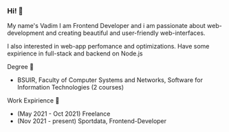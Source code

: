 ### Hi! 👋 

My name's Vadim
I am Frontend Developer and i am passionate about web-development and
creating  beautiful and user-friendly web-interfaces.

I also interested in web-app perfomance and optimizations.
Have some expirience in full-stack and backend on Node.js

Degree 📖
- BSUIR, Faculty of Computer Systems and Networks, Software for Information Technologies (2 courses)

Work Expirience 🏢
- (May 2021 - Oct 2021) Freelance
- (Nov 2021 - present) Sportdata, Frontend-Developer 


